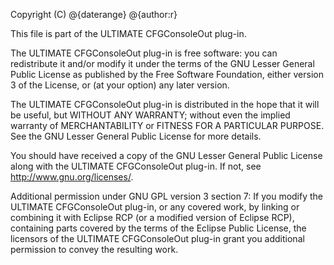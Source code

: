 Copyright (C) @{daterange} @{author:r}

This file is part of the ULTIMATE CFGConsoleOut plug-in.

The ULTIMATE CFGConsoleOut plug-in is free software: you can redistribute it and/or modify
it under the terms of the GNU Lesser General Public License as published
by the Free Software Foundation, either version 3 of the License, or
(at your option) any later version.

The ULTIMATE CFGConsoleOut plug-in is distributed in the hope that it will be useful,
but WITHOUT ANY WARRANTY; without even the implied warranty of
MERCHANTABILITY or FITNESS FOR A PARTICULAR PURPOSE.  See the
GNU Lesser General Public License for more details.

You should have received a copy of the GNU Lesser General Public License
along with the ULTIMATE CFGConsoleOut plug-in. If not, see <http://www.gnu.org/licenses/>.

Additional permission under GNU GPL version 3 section 7:
If you modify the ULTIMATE CFGConsoleOut plug-in, or any covered work, by linking
or combining it with Eclipse RCP (or a modified version of Eclipse RCP), 
containing parts covered by the terms of the Eclipse Public License, the 
licensors of the ULTIMATE CFGConsoleOut plug-in grant you additional permission 
to convey the resulting work.
